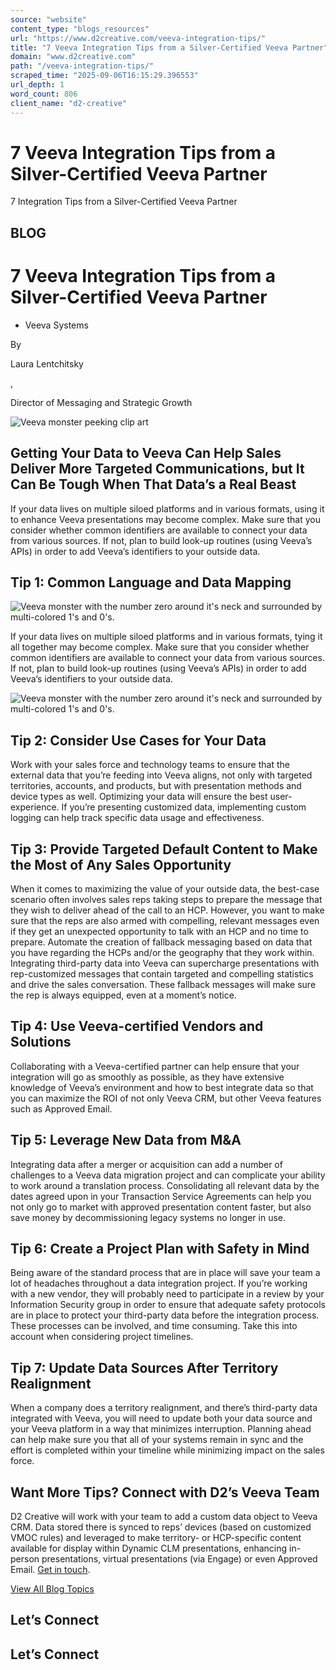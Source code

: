 ```yaml
---
source: "website"
content_type: "blogs_resources"
url: "https://www.d2creative.com/veeva-integration-tips/"
title: "7 Veeva Integration Tips from a Silver-Certified Veeva Partner"
domain: "www.d2creative.com"
path: "/veeva-integration-tips/"
scraped_time: "2025-09-06T16:15:29.396553"
url_depth: 1
word_count: 806
client_name: "d2-creative"
---
```


# 7 Veeva Integration Tips from a Silver-Certified Veeva Partner

7 Integration Tips from a Silver-Certified Veeva Partner

## BLOG

# 7 Veeva Integration Tips from a Silver-Certified Veeva Partner

*   Veeva Systems

By

Laura Lentchitsky

,

Director of Messaging and Strategic Growth

![Veeva monster peeking clip art](https://www.d2creative.com/wp-content/uploads/2022/06/veeva-monster-peeking.png)

## Getting Your Data to Veeva Can Help Sales Deliver More Targeted Communications, but It Can Be Tough When That Data’s a Real Beast

If your data lives on multiple siloed platforms and in various formats, using it to enhance Veeva presentations may become complex. Make sure that you consider whether common identifiers are available to connect your data from various sources. If not, plan to build look-up routines (using Veeva’s APIs) in order to add Veeva’s identifiers to your outside data.

## Tip 1: Common Language and Data Mapping

![Veeva monster with the number zero around it's neck and surrounded by multi-colored 1's and 0's.](https://www.d2creative.com/wp-content/uploads/2022/06/veeva-monster@2x.png)

If your data lives on multiple siloed platforms and in various formats, tying it all together may become complex. Make sure that you consider whether common identifiers are available to connect your data from various sources. If not, plan to build look-up routines (using Veeva’s APIs) in order to add Veeva’s identifiers to your outside data.

![Veeva monster with the number zero around it's neck and surrounded by multi-colored 1's and 0's.](https://www.d2creative.com/wp-content/uploads/2022/06/veeva-monster@2x.png)

## Tip 2: Consider Use Cases for Your Data

Work with your sales force and technology teams to ensure that the external data that you’re feeding into Veeva aligns, not only with targeted territories, accounts, and products, but with presentation methods and device types as well. Optimizing your data will ensure the best user-experience. If you’re presenting customized data, implementing custom logging can help track specific data usage and effectiveness.

## Tip 3: Provide Targeted Default Content to Make the Most of Any Sales Opportunity

When it comes to maximizing the value of your outside data, the best-case scenario often involves sales reps taking steps to prepare the message that they wish to deliver ahead of the call to an HCP. However, you want to make sure that the reps are also armed with compelling, relevant messages even if they get an unexpected opportunity to talk with an HCP and no time to prepare. Automate the creation of fallback messaging based on data that you have regarding the HCPs and/or the geography that they work within. Integrating third-party data into Veeva can supercharge presentations with rep-customized messages that contain targeted and compelling statistics and drive the sales conversation. These fallback messages will make sure the rep is always equipped, even at a moment’s notice.

## Tip 4: Use Veeva-certified Vendors and Solutions

Collaborating with a Veeva-certified partner can help ensure that your integration will go as smoothly as possible, as they have extensive knowledge of Veeva’s environment and how to best integrate data so that you can maximize the ROI of not only Veeva CRM, but other Veeva features such as Approved Email.

## Tip 5: Leverage New Data from M&A

Integrating data after a merger or acquisition can add a number of challenges to a Veeva data migration project and can complicate your ability to work around a translation process. Consolidating all relevant data by the dates agreed upon in your Transaction Service Agreements can help you not only go to market with approved presentation content faster, but also save money by decommissioning legacy systems no longer in use.

## Tip 6: Create a Project Plan with Safety in Mind

Being aware of the standard process that are in place will save your team a lot of headaches throughout a data integration project. If you’re working with a new vendor, they will probably need to participate in a review by your Information Security group in order to ensure that adequate safety protocols are in place to protect your third-party data before the integration process. These processes can be involved, and time consuming. Take this into account when considering project timelines.

## Tip 7: Update Data Sources After Territory Realignment

When a company does a territory realignment, and there’s third-party data integrated with Veeva, you will need to update both your data source and your Veeva platform in a way that minimizes interruption. Planning ahead can help make sure you that all of your systems remain in sync and the effort is completed within your timeline while minimizing impact on the sales force.

## Want More Tips? Connect with D2’s Veeva Team

D2 Creative will work with your team to add a custom data object to Veeva CRM. Data stored there is synced to reps’ devices (based on customized VMOC rules) and leveraged to make territory- or HCP-specific content available for display within Dynamic CLM presentations, enhancing in-person presentations, virtual presentations (via Engage) or even Approved Email. [Get in touch](https://d2creative.com/contact-us/).

[View All Blog Topics](https://www.d2creative.com/blog/)

## Let’s Connect

## Let’s Connect